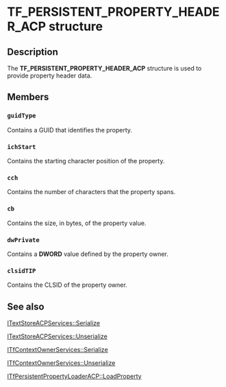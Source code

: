 # TF_PERSISTENT_PROPERTY_HEADER_ACP structure

## Description

The **TF_PERSISTENT_PROPERTY_HEADER_ACP** structure is used to provide property header data.

## Members

### `guidType`

Contains a GUID that identifies the property.

### `ichStart`

Contains the starting character position of the property.

### `cch`

Contains the number of characters that the property spans.

### `cb`

Contains the size, in bytes, of the property value.

### `dwPrivate`

Contains a **DWORD** value defined by the property owner.

### `clsidTIP`

Contains the CLSID of the property owner.

## See also

[ITextStoreACPServices::Serialize](https://learn.microsoft.com/windows/desktop/api/msctf/nf-msctf-itextstoreacpservices-serialize)

[ITextStoreACPServices::Unserialize](https://learn.microsoft.com/windows/desktop/api/msctf/nf-msctf-itextstoreacpservices-unserialize)

[ITfContextOwnerServices::Serialize](https://learn.microsoft.com/windows/desktop/api/msctf/nf-msctf-itfcontextownerservices-serialize)

[ITfContextOwnerServices::Unserialize](https://learn.microsoft.com/windows/desktop/api/msctf/nf-msctf-itfcontextownerservices-unserialize)

[ITfPersistentPropertyLoaderACP::LoadProperty](https://learn.microsoft.com/windows/desktop/api/msctf/nf-msctf-itfpersistentpropertyloaderacp-loadproperty)